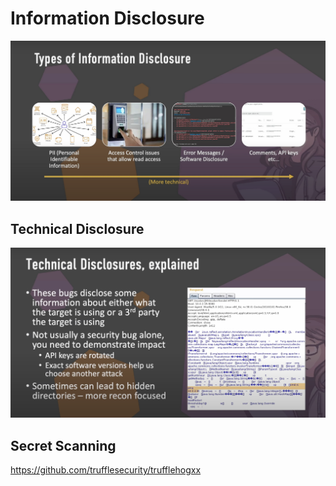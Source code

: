 # Information Disclosure

![d021b6264e57eadf9822793b7fc3bea1.png](../../_resources/d021b6264e57eadf9822793b7fc3bea1.png)

## Technical Disclosure

![5ee8d1b75cadb2238dddf59102304579.png](../../_resources/5ee8d1b75cadb2238dddf59102304579.png)

## Secret Scanning

<https://github.com/trufflesecurity/trufflehogxx>
